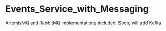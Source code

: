# Events_Service_with_Messaging

ArtemisMQ and RabbitMQ implementations included. 
Soon, will add Kafka
